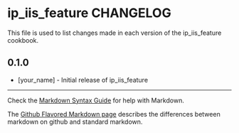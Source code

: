ip_iis_feature CHANGELOG
========================

This file is used to list changes made in each version of the ip_iis_feature cookbook.

0.1.0
-----
- [your_name] - Initial release of ip_iis_feature

- - -
Check the [Markdown Syntax Guide](http://daringfireball.net/projects/markdown/syntax) for help with Markdown.

The [Github Flavored Markdown page](http://github.github.com/github-flavored-markdown/) describes the differences between markdown on github and standard markdown.
